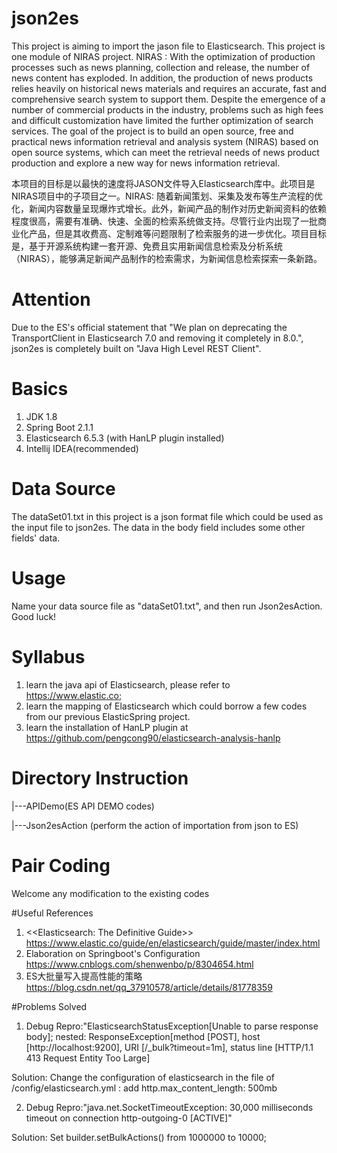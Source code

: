# json2es
This project is aiming to import the jason file to Elasticsearch. This project is one module of NIRAS project. 
NIRAS : With the optimization of production processes such as news planning, collection and release, the number of news content has exploded. In addition, the production of news products relies heavily on historical news materials and requires an accurate, fast and comprehensive search system to support them. Despite the emergence of a number of commercial products in the industry, problems such as high fees and difficult customization have limited the further optimization of search services. The goal of the project is to build an open source, free and practical news information retrieval and analysis system (NIRAS) based on open source systems, which can meet the retrieval needs of news product production and explore a new way for news information retrieval.

本项目的目标是以最快的速度将JASON文件导入Elasticsearch库中。此项目是NIRAS项目中的子项目之一。NIRAS: 随着新闻策划、采集及发布等生产流程的优化，新闻内容数量呈现爆炸式增长。此外，新闻产品的制作对历史新闻资料的依赖程度很高，需要有准确、快速、全面的检索系统做支持。尽管行业内出现了一批商业化产品，但是其收费高、定制难等问题限制了检索服务的进一步优化。项目目标是，基于开源系统构建一套开源、免费且实用新闻信息检索及分析系统（NIRAS），能够满足新闻产品制作的检索需求，为新闻信息检索探索一条新路。

# Attention
Due to the ES's official statement that "We plan on deprecating the TransportClient in Elasticsearch 7.0 and removing it completely in 8.0.", json2es is completely built on "Java High Level REST Client".

# Basics
1. JDK 1.8
2. Spring Boot 2.1.1
3. Elasticsearch 6.5.3 (with HanLP plugin installed)
4. Intellij IDEA(recommended)

# Data Source
The dataSet01.txt in this project is a json format file which could be used as the input file to json2es. The data in the body field includes some
other fields' data.

# Usage
Name your data source file as "dataSet01.txt", and then run Json2esAction. Good luck!

# Syllabus
1. learn the java api of Elasticsearch, please refer to https://www.elastic.co;
2. learn the mapping of Elasticsearch which could borrow a few codes from our previous ElasticSpring project.
3. learn the installation of HanLP plugin at https://github.com/pengcong90/elasticsearch-analysis-hanlp

# Directory Instruction 
|---APIDemo(ES API DEMO codes)

|---Json2esAction (perform the action of importation from json to ES)

# Pair Coding
Welcome any modification to the existing codes

#Useful References
1. <<Elasticsearch: The Definitive Guide>> https://www.elastic.co/guide/en/elasticsearch/guide/master/index.html
2. Elaboration on Springboot's Configuration https://www.cnblogs.com/shenwenbo/p/8304654.html
3. ES大批量写入提高性能的策略 https://blog.csdn.net/qq_37910578/article/details/81778359

#Problems Solved
1. Debug Repro:"ElasticsearchStatusException[Unable to parse response body]; nested: ResponseException[method [POST], host [http://localhost:9200], URI [/_bulk?timeout=1m], status line [HTTP/1.1 413 Request Entity Too Large]

Solution: Change the configuration of elasticsearch in the file of /config/elasticsearch.yml : add http.max_content_length: 500mb

2. Debug Repro:"java.net.SocketTimeoutException: 30,000 milliseconds timeout on connection http-outgoing-0 [ACTIVE]"

Solution: Set builder.setBulkActions() from 1000000 to 10000;